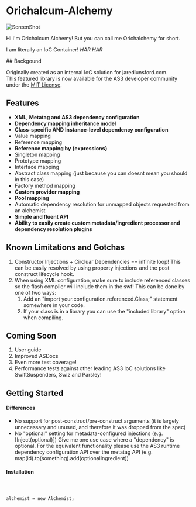 Orichalcum-Alchemy
==================

![ScreenShot](https://raw.github.com/LandonLunsford/Orichalcum-Alchemy/master/images/orichalchemy-pot.png)

<p>
Hi I'm Orichalcum Alchemy!
But you can call me Orichalchemy for short.
</p>
<p>
I am literally an IoC Container!
<i>HAR HAR</i>
</p>
## Backgound

Originally created as an internal IoC solution for jaredlunsford.com.
<br>
This featured library is now available for the AS3 developer community under the [MIT License](https://github.com/LandonLunsford/Orichalcum-Alchemy/blob/master/license).
<br>

## Features
- <b>XML, Metatag and AS3 dependency configuration</b>
- <b>Dependency mapping inheritance model</b>
- <b>Class-specific AND Instance-level dependency configuration</b>
- Value mapping
- Reference mapping
- <b>Reference mapping by {expressions}</b>
- Singleton mapping
- Prototype mapping
- Interface mapping
- Abstract class mapping (just because you can doesnt mean you should in this case)
- Factory method mapping
- <b>Custom provider mapping</b>
- <b>Pool mapping</b>
- Automatic dependency resolution for unmapped objects requested from an alchemist
- <b>Simple and fluent API</b>
- <b>Ability to easily create custom metadata/ingredient processor and dependency resolution plugins</b>

## Known Limitations and Gotchas

1. Constructor Injections + Circluar Dependencies == infinite loop! This can be easily resolved by using property injections and the post construct lifecycle hook.
2. When using XML configuration, make sure to include referenced classes so the flash compiler will include them in the swf! This can be done by one of two ways:
	1. Add an "import your.configuration.referenced.Class;" statement somewhere in your code.
	2. If your class is in a library you can use the "included library" option when compiling.

## Coming Soon
1. User guide
2. Improved ASDocs
3. Even more test coverage!
4. Performance tests against other leading AS3 IoC solutions like SwiftSuspenders, Swiz and Parsley!

## Getting Started

#### Differences
- No support for post-construct/pre-construct arguments (it is largely unnecessary and unused, and therefore it was dropped from the spec)
- No "optional" setting for metadata-configured injections (e.g. [Inject(optional)])
Give me one use case where a "dependency" is optional.
For the equivalent functionality please use the AS3 runtime dependency configuration API over the metatag API (e.g. map(id).to(something).add(optionalIngredient))

#### Installation
<code>

alchemist = new Alchemist;

</code>

####
